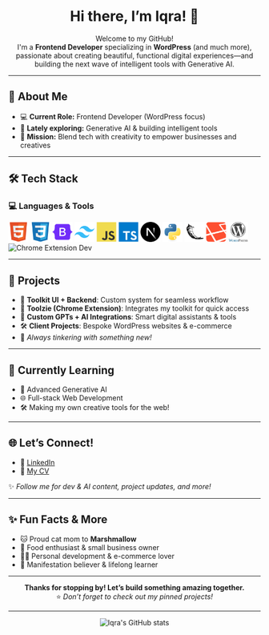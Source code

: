 <h1 align="center">Hi there, I’m Iqra! 👋</h1>

<p align="center">
  Welcome to my GitHub!  
  <br>
  I'm a <strong>Frontend Developer</strong> specializing in <strong>WordPress</strong> (and much more), passionate about creating beautiful, functional digital experiences—and building the next wave of intelligent tools with Generative AI.
</p>

---

## 🚀 About Me

- 💻 **Current Role:** Frontend Developer (WordPress focus)  
- 🤖 **Lately exploring:** Generative AI & building intelligent tools  
- 🎨 **Mission:** Blend tech with creativity to empower businesses and creatives

---

## 🛠️ Tech Stack

### 💻 Languages & Tools

<p align="left">
  <!-- Frontend -->
  <img src="https://raw.githubusercontent.com/devicons/devicon/master/icons/html5/html5-original.svg" alt="HTML5" width="40" height="40"/>
  <img src="https://raw.githubusercontent.com/devicons/devicon/master/icons/css3/css3-original.svg" alt="CSS3" width="40" height="40"/>
  <img src="https://raw.githubusercontent.com/devicons/devicon/master/icons/bootstrap/bootstrap-plain.svg" alt="Bootstrap" width="40" height="40"/>
  <img src="https://raw.githubusercontent.com/devicons/devicon/master/icons/tailwindcss/tailwindcss-plain.svg" alt="Tailwind CSS" width="40" height="40"/>
  <img src="https://raw.githubusercontent.com/devicons/devicon/master/icons/javascript/javascript-original.svg" alt="JavaScript" width="40" height="40"/>
  <img src="https://raw.githubusercontent.com/devicons/devicon/master/icons/typescript/typescript-original.svg" alt="TypeScript" width="40" height="40"/>
  <img src="https://raw.githubusercontent.com/devicons/devicon/master/icons/nextjs/nextjs-original.svg" alt="Next.js" width="40" height="40"/>
  <!-- Backend -->
  <img src="https://raw.githubusercontent.com/devicons/devicon/master/icons/python/python-original.svg" alt="Python" width="40" height="40"/>
  <img src="https://raw.githubusercontent.com/devicons/devicon/master/icons/flask/flask-original.svg" alt="Flask" width="40" height="40"/>
  <img src="https://raw.githubusercontent.com/devicons/devicon/master/icons/laravel/laravel-plain.svg" alt="Laravel" width="40" height="40"/>
  <!-- CMS -->
  <img src="https://raw.githubusercontent.com/devicons/devicon/master/icons/wordpress/wordpress-original.svg" alt="WordPress" width="40" height="40"/>
  <!-- Extras -->
  <img src="https://cdn.jsdelivr.net/gh/devicons/devicon/icons/chrome/chrome-original.svg" alt="Chrome Extension Dev" width="40" height="40"/>
</p>

---

## 🌟 Projects

- 🚀 **Toolkit UI + Backend**: Custom system for seamless workflow  
- 🧩 **Toolzie (Chrome Extension)**: Integrates my toolkit for quick access  
- 🤖 **Custom GPTs + AI Integrations**: Smart digital assistants & tools  
- 🛠 **Client Projects**: Bespoke WordPress websites & e-commerce  
- 🧪 _Always tinkering with something new!_

---

## 🌱 Currently Learning

- 🧠 Advanced Generative AI  
- 🌐 Full-stack Web Development  
- 🛠 Making my own creative tools for the web!

---

## 🌐 Let’s Connect!

- 💼 [LinkedIn](https://www.linkedin.com/in/iqra-saleem25/)  
- 📄 [My CV](https://flowcv.com/resume/rf3o2l0rm0s0)

✨ *Follow me for dev & AI content, project updates, and more!*

---

## ✨ Fun Facts & More

- 🐱 Proud cat mom to **Marshmallow**  
- 🍲 Food enthusiast & small business owner  
- 👩‍💻 Personal development & e-commerce lover  
- 🌟 Manifestation believer & lifelong learner

---

<p align="center">
  <b>Thanks for stopping by! Let’s build something amazing together.</b>  
  <br>
  ⭐️ <i>Don’t forget to check out my pinned projects!</i>
</p>

---

<p align="center">
  <img src="https://github-readme-stats.vercel.app/api?username=iqraasaleem&show_icons=true&theme=tokyonight" alt="Iqra's GitHub stats" />
</p>
